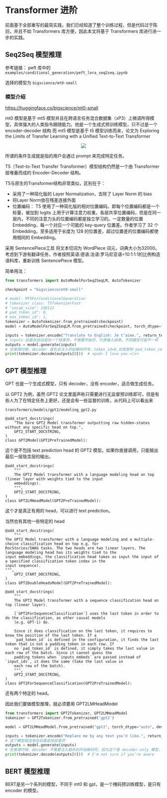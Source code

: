 # Transformer 进阶

前面基于全部重写的最简实践，我们已经知道了整个训练过程，但是代码过于陈旧，并且不如 Transformers 库方便，因此本文将基于 Transformers 库进行进一步的实践。

## Seq2Seq 模型推理

参考链接： peft 库中的 `examples/conditional_generation/peft_lora_seq2seq.ipynb`

选择的模型为 `bigscience/mt0-small`

### 模型介绍

https://huggingface.co/bigscience/mt0-small

mt0 模型是基于 mt5 模型并且在跨语言任务混合数据集（xP3）上微调所得模型，具体强大的人类指令跟随能力。他是一个生成式预训练模型，只不过是一个 encoder-decoder 结构
而 mt5 模型是基于 t5 模型训练而来，论文为 Exploring the Limits of Transfer Learning with a Unified Text-to-Text Transformer

<div align=center>
<img src="https://github.com/QwenLM/Qwen-7B/assets/17425982/ae3ea4a2-874e-41b0-bc44-e226797c9665"/>
</div>

所谓的条件生成就是指的用户会通过 prompt 来完成特定任务。

T5（Text-to-Text Transfer Transformer）模型结构仍然是一个由 Transformer 层堆叠而成的 Encoder-Decoder 结构。

T5与原生的Transformer结构非常类似，区别在于：

- 采用了一种简化版的 Layer Normalization，去除了 Layer Norm 的 bias
- 将Layer Norm放在残差连接外面
- 位置编码： T5 使用了一种简化版的相对位置编码，即每个位置编码都是一个标量，被加到 logits 上用于计算注意力权重。各层共享位置编码，但是在同一层内，不同的注意力头的位置编码都是独立学习的。一定数量的位置Embedding，每一个对应一个可能的 key-query 位置差。作者学习了 32 个 Embedding，至多适用于长度为 128 的位置差，超过位置差的位置编码都使用相同的 Embedding。

采用 SentencePiece工具 将文本切词为 WordPiece 词元，词典大小为32000。考虑到下游有翻译任务，作者按照英语:德语:法语:罗马尼亚语=10:1:1:1的比例构造语料库，重新训练 SentencePiece 模型。

简单用法：

```python
from transformers import AutoModelForSeq2SeqLM, AutoTokenizer

checkpoint = "bigscience/mt0-small"

# model: MT5ForConditionalGeneration
# tokenizer_class: T5TokenizerFast
# "vocab_size": 250112
# pad_token_id": 0,
# eos_token_id": 1,
tokenizer = AutoTokenizer.from_pretrained(checkpoint)
model = AutoModelForSeq2SeqLM.from_pretrained(checkpoint, torch_dtype="auto", device_map="auto")

inputs = tokenizer.encode("Translate to English: Je t’aime.", return_tensors="pt").to("cuda")
# inputs 后面会自动追加一个结束符，不需要开始符，代表输入结束。不同模型可能不一样
outputs = model.generate(inputs)
# 在推理时候，decoder 首先会注入开始解码符号，token_id=0,也就是和 pad_token_id 一样，所以输出的第一个 token 是 <pad>
print(tokenizer.decode(outputs[0]))  # <pad> I love you.</s>
```

## GPT 模型推理
GPT 也是一个生成式模型，只有 decoder，没有 encoder，适合做生成任务。

以 GPT2 为例，虽然 GPT2 论文里面声称只需要进行无监督预训练即可，但是有些人为了在特定任务上更好，还是会有一些监督的训练，从代码上可以看出来

`transformers/models/gpt2/modeling_gpt2.py`


```text
@add_start_docstrings(
    "The bare GPT2 Model transformer outputting raw hidden-states without any specific head on top.",
    GPT2_START_DOCSTRING,
)
class GPT2Model(GPT2PreTrainedModel):
```

这个是不包括 text prediction head 的 GPT2 模型。如果你直接调用，只能输出最后一层隐含层的输出。

```text
@add_start_docstrings(
    """
    The GPT2 Model transformer with a language modeling head on top (linear layer with weights tied to the input
    embeddings).
    """,
    GPT2_START_DOCSTRING,
)
class GPT2LMHeadModel(GPT2PreTrainedModel):
```

这个才是真正有用的 head，可以进行 text prediction。

当然也有其他一些特定的 head

```text
@add_start_docstrings(
    """
The GPT2 Model transformer with a language modeling and a multiple-choice classification head on top e.g. for
RocStories/SWAG tasks. The two heads are two linear layers. The language modeling head has its weights tied to the
input embeddings, the classification head takes as input the input of a specified classification token index in the
input sequence).
""",
    GPT2_START_DOCSTRING,
)
class GPT2DoubleHeadsModel(GPT2PreTrainedModel):
```

```text
@add_start_docstrings(
    """
    The GPT2 Model transformer with a sequence classification head on top (linear layer).

    [`GPT2ForSequenceClassification`] uses the last token in order to do the classification, as other causal models
    (e.g. GPT-1) do.

    Since it does classification on the last token, it requires to know the position of the last token. If a
    `pad_token_id` is defined in the configuration, it finds the last token that is not a padding token in each row. If
    no `pad_token_id` is defined, it simply takes the last value in each row of the batch. Since it cannot guess the
    padding tokens when `inputs_embeds` are passed instead of `input_ids`, it does the same (take the last value in
    each row of the batch).
    """,
    GPT2_START_DOCSTRING,
)
class GPT2ForSequenceClassification(GPT2PreTrainedModel):
```

还有两个特定的 head。

因此我们要做模型推理，就必须要用 GPT2LMHeadModel

```python
from transformers import GPT2Tokenizer, GPT2LMHeadModel
tokenizer = GPT2Tokenizer.from_pretrained('gpt2')

model = GPT2LMHeadModel.from_pretrained("gpt2", torch_dtype="auto", device_map="auto")

inputs = tokenizer.encode("Replace me by any text you'd like.", return_tensors="pt").to("cuda")
# 这个模型就没有在后面追加结束符
outputs = model.generate(inputs)
# 在推理时候，decoder 不需要注入额外的开始解码符，因为这个是 decoder-only 模型，直接基于前面的输入进行预测解码即可
print(tokenizer.decode(outputs[0]))  # I'm not sure if you're aware
```

## BERT 模型推理

BERT是另一个系列的模型，不同于 mt0 和 gpt，是一个掩码预训练模型，是只有 encoder 的模型。

